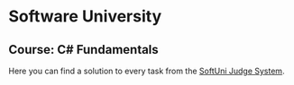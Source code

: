 # Software University
## Course: C# Fundamentals
Here you can find a solution to every task from the [SoftUni Judge System](https://judge.softuni.org/Contests/#!/List/ByCategory/149/CSharp-Fundamentals).
